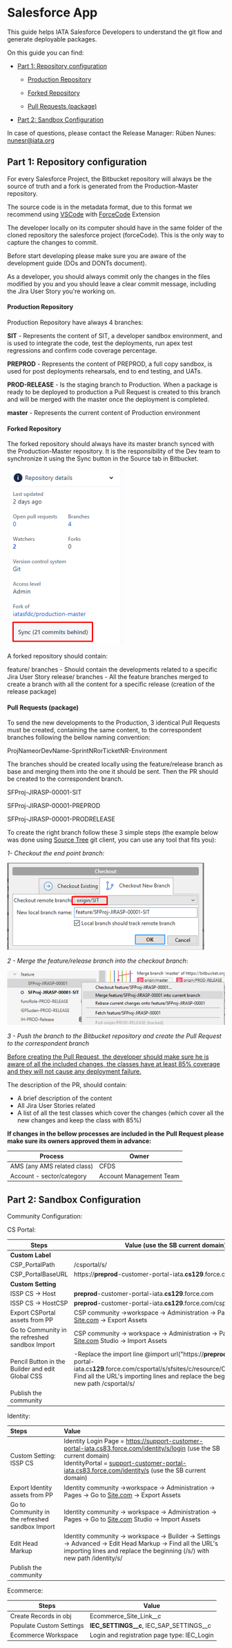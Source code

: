 # Salesforce App

This guide helps IATA Salesforce Developers to understand the git flow and generate deployable packages.

On this guide you can find:

* [Part 1: Repository configuration](#markdown-header-part-1-repository-configuration)  
	
	* [Production Repository](#markdown-header-production-repository)
	
	* [Forked Repository](#markdown-header-forked-repository)
	  
	* [Pull Requests (package)](#markdown-header-pull-requests-package)
  
* [Part 2: Sandbox Configuration](#markdown-header-part-2-sandbox-configuration)

  

In case of questions, please contact the Release Manager: Rúben Nunes: nunesr@iata.org


## Part 1: Repository configuration

For every Salesforce Project, the Bitbucket repository will always be the source of truth and a fork is generated from the Production-Master repository.

The source code is in the metadata format, due to this format we recommend using [VSCode](https://code.visualstudio.com/) with [ForceCode](https://marketplace.visualstudio.com/items?itemName=JohnAaronNelson.ForceCode) Extension

The developer locally on its computer should have in the same folder of the cloned repository the salesforce project (forceCode). This is the only way to capture the changes to commit.

Before start developing please make sure you are aware of the development guide (DOs and DONTs document).

As a developer, you should always commit only the changes in the files modified by you and you should leave a clear commit message, including the Jira User Story you're working on.

#### Production Repository

Production Repository have always 4 branches:

**SIT** -  Represents the content of SIT, a developer sandbox environment, and is used to integrate the code, test the deployments, run apex test regressions and confirm code coverage percentage.

**PREPROD** - Represents the content of PREPROD, a full copy sandbox, is used for post deployments rehearsals, end to end testing, and UATs.

**PROD-RELEASE** - Is the staging branch to Production. When a package is ready to be deployed to production a Pull Request is created to this branch and will be merged with the master once the deployment is completed.

**master** -  Represents the current content of Production environment

#### Forked Repository

The forked repository should always have its master branch synced with the Production-Master repository. It is the responsibility of the Dev team to synchronize it using the Sync button in the Source tab in Bitbucket.

![picture](readme/sync.png)



A forked repository should contain:

feature/ branches -  Should contain the developments related to a specific Jira User Story
release/ branches - All the feature branches merged to create a branch with all the content for a specific release (creation of the release package)

#### Pull Requests (package)

To send the new developments to the Production, 3 identical Pull Requests must be created, containing the same content, to the correspondent branches following the bellow naming convention:

ProjNameorDevName-SprintNRorTicketNR-Environment 

The branches should be created locally using the feature/release branch as base and merging them into the one it should be sent. Then the PR should be created to the correspondent branch.

SFProj-JIRASP-00001-SIT

SFProj-JIRASP-00001-PREPROD

SFProj-JIRASP-00001-PRODRELEASE

To create the right branch follow these 3 simple steps (the example below was done using [Source Tree](https://sourcetreeapp.com/?utm_source=bitbucket&utm_medium=tutorial_repo_link&utm_campaign=sourcetree-text) git client, you can use any tool that fits you):

*1- Checkout the end point branch:*

![picture](readme/checkout.png)

*2 - Merge the feature/release branch into the checkout branch*:



![picture](readme/mergeinto.png)



*3 - Push the branch to the Bitbucket repository and create the Pull Request to the correspondent branch*



<u>Before creating the Pull Request, the developer should make sure he is aware of all the included changes, the classes have at least 85% coverage and they will not cause any deployment failure.</u>

The description of the PR, should contain:

- A brief description of the content
- All Jira User Stories related
- A list of all the test classes which cover the changes (which cover all the new changes and keep the class with 85%)



**If changes in the bellow processes are included in the Pull Request please make sure its owners approved them in advance:**



| Process                     | Owner                   |
| --------------------------- | ----------------------- |
| AMS (any AMS related class) | CFDS                    |
| Account - sector/category   | Account Management Team |



## Part 2: Sandbox Configuration

Community Configuration:

CS Portal: 

| Steps                                            | Value (use the SB current domain)                            |
| ------------------------------------------------ | ------------------------------------------------------------ |
| **Custom Label**                                 |                                                              |
| CSP_PortalPath                                   | /csportal/s/                                                 |
| CSP_PortalBaseURL                                | https://**preprod**-customer-portal-iata.**cs129**.force.com |
| **Custom Setting**                               |                                                              |
| ISSP CS → Host                                   | **preprod**-customer-portal-iata.**cs129**.force.com         |
| ISSP CS → HostCSP                                | **preprod**-customer-portal-iata.**cs129**.force.com/csportal/s/ |
| Export CSPortal assets from PP                   | CSP community ->workspace -> Administration -> Pages -> Go to [Site.com](http://site.com/) -> Export Assets |
| Go to Community in the refreshed sandbox Import  | CSP community -> workspace -> Administration -> Pages -> Go to [Site.com](http://site.com/) Studio -> Import Assets |
| Pencil Button in the Builder and edit Global CSS | -Replace the import line @import url("https://**preprod**-customer-portal-iata.cs**129**.force.com/csportal/s/sfsites/c/resource/CSP_Stylesheet");- Find all the URL's importing lines and replace the beginning (/s/) with new path /csportal/s/ |
| Publish the community                            |                                                              |

Identity:

| Steps                                           | Value                                                        |
| :---------------------------------------------- | :----------------------------------------------------------- |
| Custom Setting: ISSP CS                         | Identity Login Page = https://support-customer-portal-iata.cs83.force.com/identity/s/login (use the SB current domain)<br />IdentityPortal = [support-customer-portal-iata.cs83.force.com/identity/s](http://support-customer-portal-iata.cs83.force.com/identity/s) (use the SB current domain) |
| Export Identity assets from PP                  | Identity community ->workspace -> Administration -> Pages -> Go to [Site.com](http://site.com/) -> Export Assets |
| Go to Community in the refreshed sandbox Import | Identity community -> workspace -> Administration -> Pages -> Go to [Site.com](http://site.com/) Studio -> Import Assets |
| Edit Head Markup                                | Identity community -> workspace -> Builder -> Settings -> Advanced -> Edit Head Markup -> Find all the URL's importing lines and replace the beginning (/s/) with new path /identity/s/ |
| Publish the community                           |                                                              |

Ecommerce:

| Steps                    | Value                                       |
| ------------------------ | ------------------------------------------- |
| Create Records in obj    | Ecommerce_Site_Link__c                      |
| Populate Custom Settings | **IEC_SETTINGS__c**, IEC_SAP_SETTINGS__c    |
| Ecommerce Workspace      | Login and registration page type: IEC_Login |

